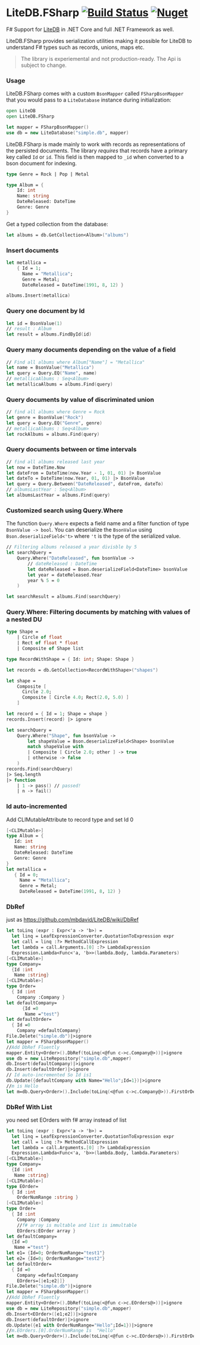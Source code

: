 # LiteDB.FSharp [![Build Status](https://travis-ci.org/Zaid-Ajaj/LiteDB.FSharp.svg?branch=master)](https://travis-ci.org/Zaid-Ajaj/LiteDB.FSharp) [![Nuget](https://img.shields.io/nuget/v/LiteDB.FSharp.svg?colorB=green)](https://www.nuget.org/packages/LiteDB.FSharp)

F# Support for [LiteDB](https://github.com/mbdavid/LiteDB) in .NET Core and full .NET Framework as well.

LiteDB.FSharp provides serialization utilities making it possible for LiteDB to understand F# types such as records, unions, maps etc. 

> The library is experiemental and not production-ready. The Api is subject to change.

### Usage
LiteDB.FSharp comes with a custom `BsonMapper` called `FSharpBsonMapper` that you would pass to a `LiteDatabase` instance during initialization:

```fsharp
open LiteDB
open LiteDB.FSharp

let mapper = FSharpBsonMapper()
use db = new LiteDatabase("simple.db", mapper)
```
LiteDB.FSharp is made mainly to work with records as representations of the persisted documents. The library *requires* that records have a primary key called `Id` or `id`. This field is then mapped to `_id` when converted to a bson document for indexing.

```fsharp
type Genre = Rock | Pop | Metal

type Album = {
    Id: int
    Name: string
    DateReleased: DateTime
    Genre: Genre
}
```
Get a typed collection from the database:
```fsharp
let albums = db.GetCollection<Album>("albums")
```
### Insert documents
```fsharp
let metallica = 
    { Id = 1; 
      Name = "Metallica";
      Genre = Metal;
      DateReleased = DateTime(1991, 8, 12) }

albums.Insert(metallica)
```
### Query one document by Id
```fsharp
let id = BsonValue(1)
// result : Album
let result = albums.FindById(id)
```
### Query many documents depending on the value of a field
```fsharp
// Find all albums where Album["Name"] = "Metallica"
let name = BsonValue("Metallica")
let query = Query.EQ("Name", name)
// metallicaAlbums : Seq<Album>
let metallicaAlbums = albums.Find(query)
```
### Query documents by value of discriminated union
```fsharp
// find all albums where Genre = Rock
let genre = BsonValue("Rock")
let query = Query.EQ("Genre", genre)
// metallicaAlbums : Seq<Album>
let rockAlbums = albums.Find(query)
```
### Query documents between or time intervals
```fsharp
// find all albums released last year
let now = DateTime.Now
let dateFrom = DateTime(now.Year - 1, 01, 01) |> BsonValue
let dateTo = DateTime(now.Year, 01, 01) |> BsonValue
let query = Query.Between("DateReleased", dateFrom, dateTo)
// albumsLastYear : Seq<Album>
let albumsLastYear = albums.Find(query)
```
### Customized search using Query.Where
The function `Query.Where` expects a field name and a filter function of type `BsonValue -> bool`. You can deserialize the `BsonValue` using `Bson.deserializeField<'t>` where `'t` is the type of the serialized value. 

```fsharp
// Filtering albums released a year divisble by 5
let searchQuery = 
    Query.Where("DateReleased", fun bsonValue ->
        // dateReleased : DateTime
        let dateReleased = Bson.deserializeField<DateTime> bsonValue
        let year = dateReleased.Year
        year % 5 = 0
    )

let searchResult = albums.Find(searchQuery)
```
### Query.Where: Filtering documents by matching with values of a nested DU
```fsharp
type Shape = 
    | Circle of float
    | Rect of float * float
    | Composite of Shape list

type RecordWithShape = { Id: int; Shape: Shape }

let records = db.GetCollection<RecordWithShape>("shapes")

let shape = 
    Composite [ 
      Circle 2.0;
      Composite [ Circle 4.0; Rect(2.0, 5.0) ]
    ]

let record = { Id = 1; Shape = shape }
records.Insert(record) |> ignore

let searchQuery = 
    Query.Where("Shape", fun bsonValue -> 
        let shapeValue = Bson.deserializeField<Shape> bsonValue
        match shapeValue with
        | Composite [ Circle 2.0; other ] -> true
        | otherwise -> false
    )
records.Find(searchQuery)
|> Seq.length
|> function 
    | 1 -> pass() // passed!
    | n -> fail()
```
### Id auto-incremented
 Add CLIMutableAttribute to record type and set Id 0
 ```fsharp
[<CLIMutable>]
 type Album = {
    Id: int
    Name: string
    DateReleased: DateTime
    Genre: Genre
}
let metallica = 
    { Id = 0; 
      Name = "Metallica";
      Genre = Metal;
      DateReleased = DateTime(1991, 8, 12) }
 ```    
### DbRef
just as https://github.com/mbdavid/LiteDB/wiki/DbRef

```fsharp
let toLinq (expr : Expr<'a -> 'b>) =
  let linq = LeafExpressionConverter.QuotationToExpression expr
  let call = linq :?> MethodCallExpression
  let lambda = call.Arguments.[0] :?> LambdaExpression
  Expression.Lambda<Func<'a, 'b>>(lambda.Body, lambda.Parameters) 
[<CLIMutable>]
type Company=
  {Id :int
   Name :string}   
[<CLIMutable>]    
type Order=
  { Id :int
    Company :Company }
let defaultCompany=
      {Id =0
       Name ="test"}  
let defaultOrder=
  { Id =0
    Company =defaultCompany}
File.Delete("simple.db")|>ignore
let mapper = FSharpBsonMapper()
//Add DbRef Fluently 
mapper.Entity<Order>().DbRef(toLinq(<@fun c->c.Company@>))|>ignore
use db = new LiteRepository("simple.db",mapper)
db.Insert(defaultCompany)|>ignore
db.Insert(defaultOrder)|>ignore
// Id auto-incremented So Id is1
db.Update({defaultCompany with Name="Hello";Id=1})|>ignore
//m is Hello
let m=db.Query<Order>().Include(toLinq(<@fun c->c.Company@>)).FirstOrDefault().Company.Name
```
### DbRef With List

you need set EOrders with f# array instead of list 
```fsharp
let toLinq (expr : Expr<'a -> 'b>) =
  let linq = LeafExpressionConverter.QuotationToExpression expr
  let call = linq :?> MethodCallExpression
  let lambda = call.Arguments.[0] :?> LambdaExpression
  Expression.Lambda<Func<'a, 'b>>(lambda.Body, lambda.Parameters) 
[<CLIMutable>]
type Company=
  {Id :int
   Name :string}   
[<CLIMutable>]    
type EOrder=
  { Id :int
    OrderNumRange :string }      
[<CLIMutable>]    
type Order=
  { Id :int
    Company :Company
    //f# array is multable and list is immultable
    EOrders:EOrder array }
let defaultCompany=
  {Id =0
   Name ="test"}  
let e1= {Id=0; OrderNumRange="test1"}
let e2= {Id=0; OrderNumRange="test2"}
let defaultOrder=
  { Id =0
    Company =defaultCompany
    EOrders=[|e1;e2|]}
File.Delete("simple.db")|>ignore
let mapper = FSharpBsonMapper()
//Add DbRef Fluently 
mapper.Entity<Order>().DbRef(toLinq(<@fun c->c.EOrders@>))|>ignore
use db = new LiteRepository("simple.db",mapper)
db.Insert<EOrder>([e1;e2])|>ignore
db.Insert(defaultOrder)|>ignore
db.Update({e1 with OrderNumRange="Hello";Id=1})|>ignore
//m.EOrders.[0].OrderNumRange Is  "Hello" 
let m=db.Query<Order>().Include(toLinq(<@fun c->c.EOrders@>)).FirstOrDefault()
```
